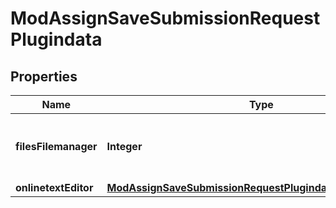 

# ModAssignSaveSubmissionRequestPlugindata


## Properties

| Name | Type | Description | Notes |
|------------ | ------------- | ------------- | -------------|
|**filesFilemanager** | **Integer** | The id of a draft area containing files for this submission. |  [optional] |
|**onlinetextEditor** | [**ModAssignSaveSubmissionRequestPlugindataOnlinetextEditor**](ModAssignSaveSubmissionRequestPlugindataOnlinetextEditor.md) |  |  [optional] |




